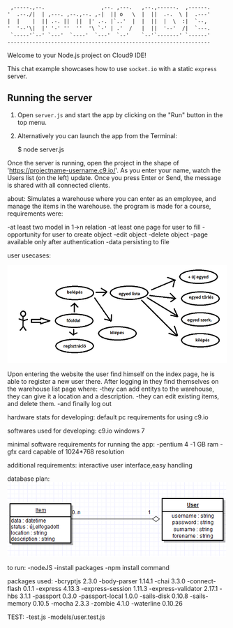 
     ,-----.,--.                  ,--. ,---.   ,--.,------.  ,------.
    '  .--./|  | ,---. ,--.,--. ,-|  || o   \  |  ||  .-.  \ |  .---'
    |  |    |  || .-. ||  ||  |' .-. |`..'  |  |  ||  |  \  :|  `--, 
    '  '--'\|  |' '-' ''  ''  '\ `-' | .'  /   |  ||  '--'  /|  `---.
     `-----'`--' `---'  `----'  `---'  `--'    `--'`-------' `------'
    ----------------------------------------------------------------- 


Welcome to your Node.js project on Cloud9 IDE!

This chat example showcases how to use `socket.io` with a static `express` server.

## Running the server

1) Open `server.js` and start the app by clicking on the "Run" button in the top menu.

2) Alternatively you can launch the app from the Terminal:

    $ node server.js

Once the server is running, open the project in the shape of 'https://projectname-username.c9.io/'. As you enter your name, watch the Users list (on the left) update. Once you press Enter or Send, the message is shared with all connected clients.

about:
Simulates a warehouse where you can enter as an employee, and manage the items in the warehouse.
the program is made for a course, requirements were:

-at least two model in 1->n relation
-at least one page for user to fill
-opportunity for user to create object
-edit object
-delete object
-page available only after authentication
-data persisting to file

user usecases:

![usecase](readme/esetdiagram.png)

Upon entering the website the user find himself on the index page, he is able to register a new user there.
After logging in they find themselves on the warehouse list page where: 
-they can add entitys to the warehouse, they can give it a location and a description.
-they can edit existing items, and delete them.
-and finally log out

hardware stats for developing:
default pc requirements for using c9.io

softwares used for developing:
c9.io
windows 7 

minimal software requirements for running the app:
-pentium 4
-1 GB ram
-gfx card capable of 1024*768 resolution

additional requirements:
interactive user interface,easy handling

database plan:
![clickable](readme/structure.png)

to run:
-nodeJS
-install packages
  -npm install <package name>  command

packages used:
-bcryptjs 2.3.0
-body-parser 1.14.1
-chai 3.3.0
-connect-flash 0.1.1
-express 4.13.3
-express-session 1.11.3
-express-validator 2.17.1
-hbs 3.1.1
-passport 0.3.0
-passport-local 1.0.0
-sails-disk 0.10.8
-sails-memory 0.10.5
-mocha 2.3.3
-zombie 4.1.0
-waterline 0.10.26

TEST:
-test.js
-models/user.test.js


